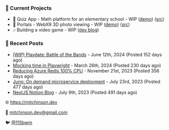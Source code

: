 ### 📌 Current Projects
- 📝 Quiz App - Math platform for an elementary school - WIP ([demo](https://quiz-staging.mitchinson.dev/)) ([src](https://github.com/bmitchinson/budget-entry))
- 📸 Portals - WebXR 3D photo viewing - WIP ([demo](https://portals.mitchinson.dev/)) ([src](https://github.com/bmitchinson/vr-jpg-viewer-webxr))
- 🎶 Building a video game - WIP ([dev blog](https://blog.mitchinson.dev/playdate-dev-one))

### 📝 Recent Posts

- [(WIP) Playdate: Battle of the Bands](https://blog.mitchinson.dev/playdate-dev-one) - June 12th, 2024 (Posted 152 days ago)
- [Mocking time in Playwright](https://blog.mitchinson.dev/playwright-mock-time) - March 26th, 2024 (Posted 230 days ago)
- [Reducing Azure Redis 100% CPU](https://blog.mitchinson.dev/redis-cpu) - November 21st, 2023 (Posted 356 days ago)
- [Juno: On demand microservice deployment](https://blog.mitchinson.dev/juno) - July 23rd, 2023 (Posted 477 days ago)
- [NextJS Notion Blog](https://blog.mitchinson.dev/blog-2023) - July 9th, 2023 (Posted 491 days ago)

🌐 https://mitchinson.dev

💌 mitchinson.dev@gmail.com

🐦 [@115bwm](https://twitter.com/115bwm)